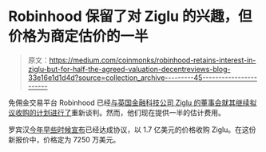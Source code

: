 # Robinhood 保留了对 Ziglu 的兴趣，但价格为商定估价的一半

> 原文：<https://medium.com/coinmonks/robinhood-retains-interest-in-ziglu-but-for-half-the-agreed-valuation-decentreviews-blog-33e16e1d1d4d?source=collection_archive---------45----------------------->

免佣金交易平台 Robinhood 已经[与英国金融科技公司 Ziglu 的董事会就其继续拟议收购的计划进行了](https://www.altfi.com/article/9713_exclusive-robinhood-re-negotiates-ziglu-acquisition-deal-leaving-some-crowdfunding-investors-at-a-loss)重新谈判。然而，他们现在提供一半的估计费用。

罗宾汉[今年早些时候宣布](https://blog.robinhood.com/news/2022/4/19/robinhood-signs-agreement-to-acquire-ziglu)已经达成协议，以 1.7 亿美元的价格收购 Ziglu。在这份新报价中，价格定为 7250 万美元。